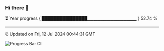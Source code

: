 ### Hi there 👋

⏳ Year progress { ███████████████▁▁▁▁▁▁▁▁▁▁▁▁▁▁▁ } 52.74 %

---

⏰ Updated on Fri, 12 Jul 2024 00:44:31 GMT

![Progress Bar CI](https://github.com/code-lakshay/GitHub-Actions-Demo/workflows/Progress%20Bar%20CI/badge.svg)
